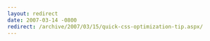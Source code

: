 ```yaml
---
layout: redirect
date: 2007-03-14 -0800
redirect: /archive/2007/03/15/quick-css-optimization-tip.aspx/
---
```

